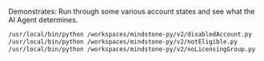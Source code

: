 Demonstrates: Run through some various account states and see what the AI Agent determines.

```sh
/usr/local/bin/python /workspaces/mindstone-py/v2/disabledAccount.py
/usr/local/bin/python /workspaces/mindstone-py/v2/notEligible.py
/usr/local/bin/python /workspaces/mindstone-py/v2/noLicensingGroup.py
```
